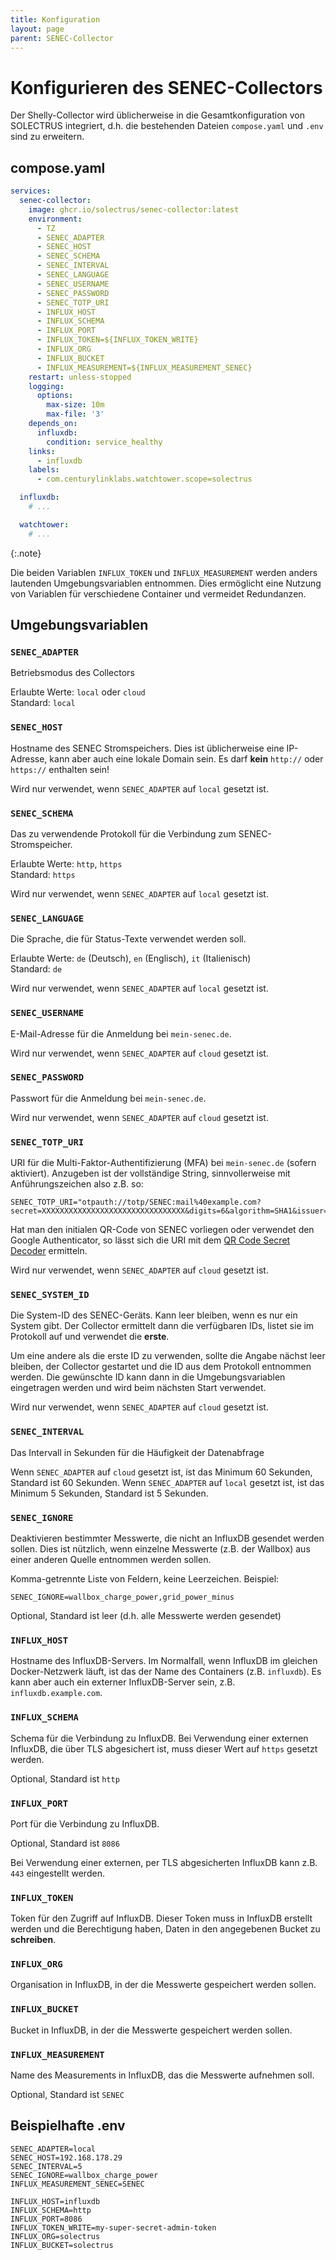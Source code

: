 ```yaml
---
title: Konfiguration
layout: page
parent: SENEC-Collector
---
```


# Konfigurieren des SENEC-Collectors

Der Shelly-Collector wird üblicherweise in die Gesamtkonfiguration von SOLECTRUS integriert, d.h. die bestehenden Dateien `compose.yaml` und `.env` sind zu erweitern.

## compose.yaml

```yaml
services:
  senec-collector:
    image: ghcr.io/solectrus/senec-collector:latest
    environment:
      - TZ
      - SENEC_ADAPTER
      - SENEC_HOST
      - SENEC_SCHEMA
      - SENEC_INTERVAL
      - SENEC_LANGUAGE
      - SENEC_USERNAME
      - SENEC_PASSWORD
      - SENEC_TOTP_URI
      - INFLUX_HOST
      - INFLUX_SCHEMA
      - INFLUX_PORT
      - INFLUX_TOKEN=${INFLUX_TOKEN_WRITE}
      - INFLUX_ORG
      - INFLUX_BUCKET
      - INFLUX_MEASUREMENT=${INFLUX_MEASUREMENT_SENEC}
    restart: unless-stopped
    logging:
      options:
        max-size: 10m
        max-file: '3'
    depends_on:
      influxdb:
        condition: service_healthy
    links:
      - influxdb
    labels:
      - com.centurylinklabs.watchtower.scope=solectrus

  influxdb:
    # ...

  watchtower:
    # ...
```

{:.note}

Die beiden Variablen `INFLUX_TOKEN` und `INFLUX_MEASUREMENT` werden anders lautenden Umgebungsvariablen entnommen. Dies ermöglicht eine Nutzung von Variablen für verschiedene Container und vermeidet Redundanzen.

## Umgebungsvariablen

### `SENEC_ADAPTER`

Betriebsmodus des Collectors

Erlaubte Werte: `local` oder `cloud` \
Standard: `local`

### `SENEC_HOST`

Hostname des SENEC Stromspeichers. Dies ist üblicherweise eine IP-Adresse, kann aber auch eine lokale Domain sein. Es darf **kein** `http://` oder `https://` enthalten sein!

Wird nur verwendet, wenn `SENEC_ADAPTER` auf `local` gesetzt ist.

### `SENEC_SCHEMA`

Das zu verwendende Protokoll für die Verbindung zum SENEC-Stromspeicher.

Erlaubte Werte: `http`, `https` \
Standard: `https`

Wird nur verwendet, wenn `SENEC_ADAPTER` auf `local` gesetzt ist.

### `SENEC_LANGUAGE`

Die Sprache, die für Status-Texte verwendet werden soll.

Erlaubte Werte: `de` (Deutsch), `en` (Englisch), `it` (Italienisch) \
Standard: `de`

Wird nur verwendet, wenn `SENEC_ADAPTER` auf `local` gesetzt ist.

### `SENEC_USERNAME`

E-Mail-Adresse für die Anmeldung bei `mein-senec.de`.

Wird nur verwendet, wenn `SENEC_ADAPTER` auf `cloud` gesetzt ist.

### `SENEC_PASSWORD`

Passwort für die Anmeldung bei `mein-senec.de`.

Wird nur verwendet, wenn `SENEC_ADAPTER` auf `cloud` gesetzt ist.

### `SENEC_TOTP_URI`

URI für die Multi-Faktor-Authentifizierung (MFA) bei `mein-senec.de` (sofern aktiviert). Anzugeben ist der vollständige String, sinnvollerweise mit Anführungszeichen also z.B. so:

```env
SENEC_TOTP_URI="otpauth://totp/SENEC:mail%40example.com?secret=XXXXXXXXXXXXXXXXXXXXXXXXXXXXXXXX&digits=6&algorithm=SHA1&issuer=SENEC&period=30"
```

Hat man den initialen QR-Code von SENEC vorliegen oder verwendet den Google Authenticator, so lässt sich die URI mit dem [QR Code Secret Decoder](https://marq24.github.io/qr-code-decoder/) ermitteln.

Wird nur verwendet, wenn `SENEC_ADAPTER` auf `cloud` gesetzt ist.

### `SENEC_SYSTEM_ID`

Die System-ID des SENEC-Geräts. Kann leer bleiben, wenn es nur ein System gibt. Der Collector ermittelt dann die verfügbaren IDs, listet sie im Protokoll auf und verwendet die **erste**.

Um eine andere als die erste ID zu verwenden, sollte die Angabe nächst leer bleiben, der Collector gestartet und die ID aus dem Protokoll entnommen werden. Die gewünschte ID kann dann in die Umgebungsvariablen eingetragen werden und wird beim nächsten Start verwendet.

Wird nur verwendet, wenn `SENEC_ADAPTER` auf `cloud` gesetzt ist.

### `SENEC_INTERVAL`

Das Intervall in Sekunden für die Häufigkeit der Datenabfrage

Wenn `SENEC_ADAPTER` auf `cloud` gesetzt ist, ist das Minimum 60 Sekunden, Standard ist 60 Sekunden.
Wenn `SENEC_ADAPTER` auf `local` gesetzt ist, ist das Minimum 5 Sekunden, Standard ist 5 Sekunden.

### `SENEC_IGNORE`

Deaktivieren bestimmter Messwerte, die nicht an InfluxDB gesendet werden sollen.
Dies ist nützlich, wenn einzelne Messwerte (z.B. der Wallbox) aus einer anderen Quelle entnommen werden sollen.

Komma-getrennte Liste von Feldern, keine Leerzeichen. Beispiel:

```properties
SENEC_IGNORE=wallbox_charge_power,grid_power_minus
```

Optional, Standard ist leer (d.h. alle Messwerte werden gesendet)

### `INFLUX_HOST`

Hostname des InfluxDB-Servers. Im Normalfall, wenn InfluxDB im gleichen Docker-Netzwerk läuft, ist das der Name des Containers (z.B. `influxdb`). Es kann aber auch ein externer InfluxDB-Server sein, z.B. `influxdb.example.com`.

### `INFLUX_SCHEMA`

Schema für die Verbindung zu InfluxDB. Bei Verwendung einer externen InfluxDB, die über TLS abgesichert ist, muss dieser Wert auf `https` gesetzt werden.

Optional, Standard ist `http`

### `INFLUX_PORT`

Port für die Verbindung zu InfluxDB.

Optional, Standard ist `8086`

Bei Verwendung einer externen, per TLS abgesicherten InfluxDB kann z.B. `443` eingestellt werden.

### `INFLUX_TOKEN`

Token für den Zugriff auf InfluxDB. Dieser Token muss in InfluxDB erstellt werden und die Berechtigung haben, Daten in den angegebenen Bucket zu **schreiben**.

### `INFLUX_ORG`

Organisation in InfluxDB, in der die Messwerte gespeichert werden sollen.

### `INFLUX_BUCKET`

Bucket in InfluxDB, in der die Messwerte gespeichert werden sollen.

### `INFLUX_MEASUREMENT`

Name des Measurements in InfluxDB, das die Messwerte aufnehmen soll.

Optional, Standard ist `SENEC`

## Beispielhafte .env

```properties
SENEC_ADAPTER=local
SENEC_HOST=192.168.178.29
SENEC_INTERVAL=5
SENEC_IGNORE=wallbox_charge_power
INFLUX_MEASUREMENT_SENEC=SENEC

INFLUX_HOST=influxdb
INFLUX_SCHEMA=http
INFLUX_PORT=8086
INFLUX_TOKEN_WRITE=my-super-secret-admin-token
INFLUX_ORG=solectrus
INFLUX_BUCKET=solectrus
```
